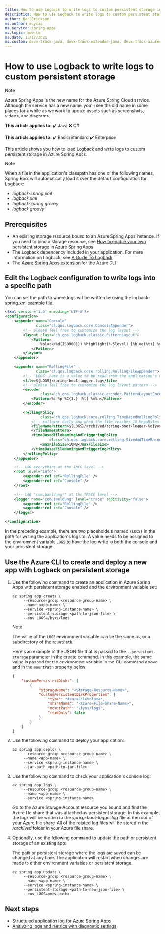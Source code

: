 ```yaml
---
title: How to use Logback to write logs to custom persistent storage in Azure Spring Apps | Microsoft Docs
description: How to use Logback to write logs to custom persistent storage in Azure Spring Apps.
author: KarlErickson
ms.author: xuycao
ms.service: spring-apps
ms.topic: how-to
ms.date: 11/17/2021
ms.custom: devx-track-java, devx-track-extended-java, devx-track-azurecli, event-tier1-build-2022
---
```


# How to use Logback to write logs to custom persistent storage

> [!NOTE]
> Azure Spring Apps is the new name for the Azure Spring Cloud service. Although the service has a new name, you'll see the old name in some places for a while as we work to update assets such as screenshots, videos, and diagrams.

**This article applies to:** ✔️ Java ❌ C#

**This article applies to:** ✔️ Basic/Standard ✔️ Enterprise

This article shows you how to load Logback and write logs to custom persistent storage in Azure Spring Apps.

> [!NOTE]
> When a file in the application's classpath has one of the following names, Spring Boot will automatically load it over the default configuration for Logback:
> - *logback-spring.xml*
> - *logback.xml*
> - *logback-spring.groovy*
> - *logback.groovy*

## Prerequisites

* An existing storage resource bound to an Azure Spring Apps instance. If you need to bind a storage resource, see [How to enable your own persistent storage in Azure Spring Apps](./how-to-custom-persistent-storage.md).
* The Logback dependency included in your application. For more information on Logback, see [A Guide To Logback](https://www.baeldung.com/logback).
* The [Azure Spring Apps extension](/cli/azure/azure-cli-extensions-overview) for the Azure CLI

## Edit the Logback configuration to write logs into a specific path

You can set the path to where logs will be written by using the logback-spring.xml example file.

```xml
<?xml version="1.0" encoding="UTF-8"?>
<configuration>
    <appender name="Console"
              class="ch.qos.logback.core.ConsoleAppender">
        <!-- please feel free to customize the log layout -->
        <layout class="ch.qos.logback.classic.PatternLayout">
            <Pattern>
                %black(%d{ISO8601}) %highlight(%-5level) [%blue(%t)] %yellow(%C{1.}): %msg%n%throwable
            </Pattern>
        </layout>
    </appender>

    <appender name="RollingFile"
              class="ch.qos.logback.core.rolling.RollingFileAppender">
        <!-- 'LOGS' here is a value to be read from the application's environment variable -->
        <file>${LOGS}/spring-boot-logger.log</file>
        <!-- please feel free to customize the log layout pattern -->
        <encoder
                class="ch.qos.logback.classic.encoder.PatternLayoutEncoder">
            <Pattern>%d %p %C{1.} [%t] %m%n</Pattern>
        </encoder>

        <rollingPolicy
                class="ch.qos.logback.core.rolling.TimeBasedRollingPolicy">
            <!-- rollover daily and when the file reaches 10 MegaBytes -->
            <fileNamePattern>${LOGS}/archived/spring-boot-logger-%d{yyyy-MM-dd}.%i.log
            </fileNamePattern>
            <timeBasedFileNamingAndTriggeringPolicy
                    class="ch.qos.logback.core.rolling.SizeAndTimeBasedFNATP">
                <maxFileSize>10MB</maxFileSize>
            </timeBasedFileNamingAndTriggeringPolicy>
        </rollingPolicy>
    </appender>

    <!-- LOG everything at the INFO level -->
    <root level="info">
        <appender-ref ref="RollingFile" />
        <appender-ref ref="Console" />
    </root>

    <!-- LOG "com.baeldung*" at the TRACE level -->
    <logger name="com.baeldung" level="trace" additivity="false">
        <appender-ref ref="RollingFile" />
        <appender-ref ref="Console" />
    </logger>

</configuration>
```

In the preceding example, there are two placeholders named `{LOGS}` in the path for writing the application's logs to. A value needs to be assigned to the environment variable `LOGS` to have the log write to both the console and your persistent storage. 

## Use the Azure CLI to create and deploy a new app with Logback on persistent storage

1. Use the following command to create an application in Azure Spring Apps with persistent storage enabled and the environment variable set:

   ```azurecli
   az spring app create \
        --resource-group <resource-group-name> \
        --name <app-name> \
        --service <spring-instance-name> \
        --persistent-storage <path-to-json-file> \
        --env LOGS=/byos/logs
   ```
   > [!NOTE]
   > The value of the `LOGS` environment variable can be the same as, or a subdirectory of the `mountPath`.
    
    Here's an example of the JSON file that is passed to the `--persistent-storage` parameter in the create command. In this example, the same value is passed for the environment variable in the CLI command above and in the `mountPath` property below: 

    ```json
    {
        "customPersistentDisks": [
            {
                "storageName": "<Storage-Resource-Name>",
                "customPersistentDiskProperties": {
                    "type": "AzureFileVolume",
                    "shareName": "<Azure-File-Share-Name>",
                    "mountPath": "/byos/logs",
                    "readOnly": false
                }
            }
        ]
    }
    ```
  
1. Use the following command to deploy your application:

   ```azurecli
   az spring app deploy \
        --resource-group <resource-group-name> \
        --name <app-name> \
        --service <spring-instance-name> \
        --jar-path <path-to-jar-file>
   ```

1. Use the following command to check your application's console log:

   ```azurecli
   az spring app logs \
        --resource-group <resource-group-name> \
        --name <app-name> \
        --service <spring-instance-name>
   ```

    Go to the Azure Storage Account resource you bound and find the Azure file share that was attached as persistent storage. In this example, the logs will be written to the *spring-boot-logger.log* file at the root of your Azure file share. All of the rotated log files will be stored in the */archived* folder in your Azure file share.

1. Optionally, use the following command to update the path or persistent storage of an existing app:

    The path or persistent storage where the logs are saved can be changed at any time. The application will restart when changes are made to either environment variables or persistent storage.

   ```azurecli
   az spring app update \
        --resource-group <resource-group-name> \
        --name <app-name> \
        --service <spring-instance-name> \
        --persistent-storage <path-to-new-json-file> \
        --env LOGS=<new-path>
   ```

## Next steps

* [Structured application log for Azure Spring Apps](./structured-app-log.md)
* [Analyzing logs and metrics with diagnostic settings](./diagnostic-services.md)
